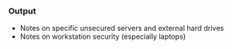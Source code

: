 
### Output

 * Notes on specific unsecured servers and external hard drives
 * Notes on workstation security (especially laptops)
 